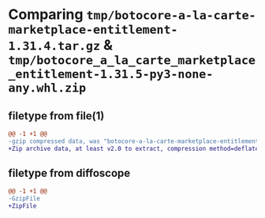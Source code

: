 # Comparing `tmp/botocore-a-la-carte-marketplace-entitlement-1.31.4.tar.gz` & `tmp/botocore_a_la_carte_marketplace_entitlement-1.31.5-py3-none-any.whl.zip`

## filetype from file(1)

```diff
@@ -1 +1 @@
-gzip compressed data, was "botocore-a-la-carte-marketplace-entitlement-1.31.4.tar", last modified: Tue Jul 18 01:55:25 2023, max compression
+Zip archive data, at least v2.0 to extract, compression method=deflate
```

## filetype from diffoscope

```diff
@@ -1 +1 @@
-GzipFile
+ZipFile
```

